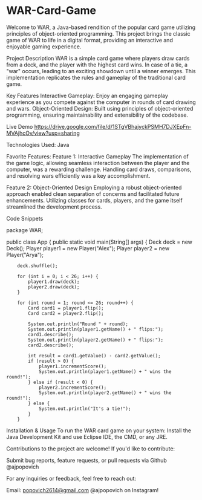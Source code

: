 # WAR-Card-Game
Welcome to WAR, a Java-based rendition of the popular card game utilizing principles of object-oriented programming. This project brings the classic game of WAR to life in a digital format, providing an interactive and enjoyable gaming experience.

Project Description
WAR is a simple card game where players draw cards from a deck, and the player with the highest card wins. In case of a tie, a "war" occurs, leading to an exciting showdown until a winner emerges. This implementation replicates the rules and gameplay of the traditional card game.

Key Features
Interactive Gameplay: Enjoy an engaging gameplay experience as you compete against the computer in rounds of card drawing and wars.
Object-Oriented Design: Built using principles of object-oriented programming, ensuring maintainability and extensibility of the codebase.

Live Demo
https://drive.google.com/file/d/1STgVBhajyckPSMH7DJXEpFn-MVAjhcOv/view?usp=sharing

Technologies Used:
Java

Favorite Features:
Feature 1: Interactive Gameplay
The implementation of the game logic, allowing seamless interaction between the player and the computer, was a rewarding challenge. Handling card draws, comparisons, and resolving wars efficiently was a key accomplishment.

Feature 2: Object-Oriented Design
Employing a robust object-oriented approach enabled clean separation of concerns and facilitated future enhancements. Utilizing classes for cards, players, and the game itself streamlined the development process.

Code Snippets

package WAR;

public class App {
    public static void main(String[] args) {
        Deck deck = new Deck();
        Player player1 = new Player("Alex");
        Player player2 = new Player("Arya");

        deck.shuffle();

        for (int i = 0; i < 26; i++) {
            player1.draw(deck);
            player2.draw(deck);
        }

        for (int round = 1; round <= 26; round++) {
            Card card1 = player1.flip();
            Card card2 = player2.flip();

            System.out.println("Round " + round);
            System.out.println(player1.getName() + " flips:");
            card1.describe();
            System.out.println(player2.getName() + " flips:");
            card2.describe();

            int result = card1.getValue() - card2.getValue();
            if (result > 0) {
                player1.incrementScore();
                System.out.println(player1.getName() + " wins the round!");
            } else if (result < 0) {
                player2.incrementScore();
                System.out.println(player2.getName() + " wins the round!");
            } else {
                System.out.println("It's a tie!");
            }
        }

Installation & Usage
To run the WAR card game on your system:
Install the Java Development Kit and use Eclipse IDE, the CMD, or any JRE.

Contributions to the project are welcome! If you'd like to contribute:

Submit bug reports, feature requests, or pull requests via Github @ajpopovich

For any inquiries or feedback, feel free to reach out:

Email: popovich2614@gmail.com
@ajpopovich on Instagram!

